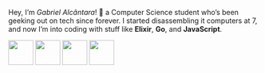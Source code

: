 <!-- ![Github](https://github.com/slowayy/slowayy/assets/85556196/d25e9cc5-8dd3-4261-bbe3-54cb4946d7cd) -->
<!-- ![Github-2](https://github.com/user-attachments/assets/f376d235-38be-430e-855d-9f1a71a4d428)-->
 Hey, I’m _Gabriel Alcântara_! 👋 a Computer Science student who’s been geeking out on tech since forever. I started disassembling it computers at 7, and now I’m into coding with stuff like **Elixir**, **Go**, and **JavaScript**.


<img src="https://github.com/user-attachments/assets/0418fc39-fac0-4ad2-8b6d-adea1e4edc0c" width="50" height="50">
<img src="https://github.com/user-attachments/assets/518d7ce6-fd42-495a-98ea-4cc6bd974270" width="50" height="50">
<img src="https://github.com/user-attachments/assets/3375b0fd-2099-4796-93e6-cb35383ea6d6" width="50" height="50"> 
<img src="https://github.com/user-attachments/assets/bf671adf-6aba-4390-91a4-03779f3bd9d1" width="50" height="50">

